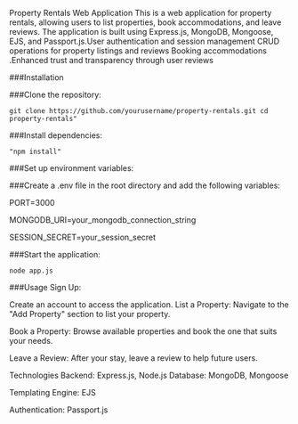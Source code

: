 <p>Property Rentals Web Application This is a web application for property rentals, 
allowing users to list properties, book accommodations, and leave reviews.
The application is built using Express.js, MongoDB, Mongoose, EJS, and 
Passport.js.User authentication and session management CRUD operations for property 
listings and reviews Booking accommodations .Enhanced trust and transparency through user reviews<P>

###Installation

###Clone the repository:
```
git clone https://github.com/yourusername/property-rentals.git cd property-rentals"
```
###Install dependencies:
```
"npm install"
```
###Set up environment variables:

###Create a .env file in the root directory and add the following variables:

PORT=3000

MONGODB_URI=your_mongodb_connection_string

SESSION_SECRET=your_session_secret

###Start the application: 
```
node app.js
```
###Usage Sign Up: 
<p>Create an account to access the application. List a Property: 
Navigate to the "Add Property" section to list your property.</p>
<P>Book a Property: Browse available properties and book the one that 
suits your needs.</p>
<P> Leave a Review: After your stay, leave a review to 
help future users.</p>
<p>Technologies Backend:
Express.js, Node.js Database:
MongoDB, Mongoose</p>
 <p>Templating Engine: EJS </p>
<p>Authentication: Passport.js</p>
